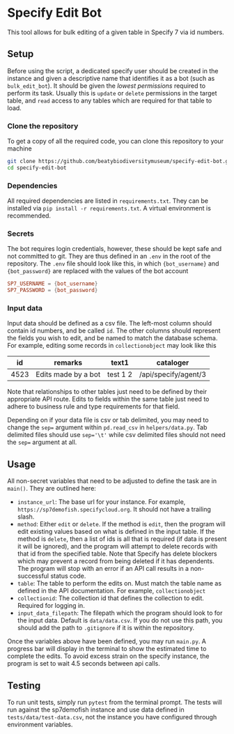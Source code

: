 # Specify Edit Bot

This tool allows for bulk editing of a given table in Specify 7 via id numbers.

## Setup

Before using the script, a dedicated specify user should be created in the instance and given a descriptive name that identifies it as a bot (such as `bulk_edit_bot`). It should be given the *lowest permissions* required to perform its task. Usually this is `update` or `delete` permissions in the target table, and `read` access to any tables which are required for that table to load.

### Clone the repository

To get a copy of all the required code, you can clone this repository to your machine

```sh
git clone https://github.com/beatybiodiversitymuseum/specify-edit-bot.git
cd specify-edit-bot
```

### Dependencies

All required dependencies are listed in `requirements.txt`. They can be installed via `pip install -r requirements.txt`. A virtual environment is recommended.

### Secrets

The bot requires login credentials, however, these should be kept safe and not committed to git. They are thus defined in an `.env` in the root of the repository. The `.env` file should look like this, in which `{bot_username}` and `{bot_password}` are replaced with the values of the bot account

```toml
SP7_USERNAME = {bot_username}
SP7_PASSWORD = {bot_password}
```

### Input data

Input data should be defined as a csv file. The left-most column should contain id numbers, and be called `id`. The other columns should represent the fields you wish to edit, and be named to match the database schema. For example, editing some records in `collectionobject` may look like this

| id | remarks | text1 | cataloger |
| --- | ------ | ----- | -------- |
| 4523 | Edits made by a bot | test 1 2 | /api/specify/agent/3

Note that relationships to other tables just need to be defined by their appropriate API route. Edits to fields within the same table just need to adhere to business rule and type requirements for that field.

Depending on if your data file is csv or tab delimited, you may need to change the `sep=` argument within `pd.read_csv` in `helpers/data.py`. Tab delimited files should use `sep='\t'` while csv delimited files should not need the `sep=` argument at all.

## Usage

All non-secret variables that need to be adjusted to define the task are in `main()`. They are outlined here:

- `instance_url`: The base url for your instance. For example, `https://sp7demofish.specifycloud.org`. It should not have a trailing slash.
- `method`: Either `edit` or `delete`. If the method is `edit`, then the program will edit existing values based on what is defined in the input table. If the method is `delete`, then a list of ids is all that is required (if data is present it will be ignored), and the program will attempt to delete records with that id from the specified table. Note that Specify has delete blockers which may prevent a record from being deleted if it has dependents. The program will stop with an error if an API call results in a non-successful status code.
- `table`: The table to perform the edits on. Must match the table name as defined in the API documentation. For example, `collectionobject`
- `collectionid`: The collection id that defines the collection to edit. Required for logging in.
- `input_data_filepath`: The filepath which the program should look to for the input data. Default is `data/data.csv`. If you do not use this path, you should add the path to `.gitignore` if it is within the repository.

Once the variables above have been defined, you may run `main.py`. A progress bar will display in the terminal to show the estimated time to complete the edits. To avoid excess strain on the specify instance, the program is set to wait 4.5 seconds between api calls.

## Testing

To run unit tests, simply run `pytest` from the terminal prompt. The tests will run against the sp7demofish instance and use data defined in `tests/data/test-data.csv`, not the instance you have configured through environment variables.